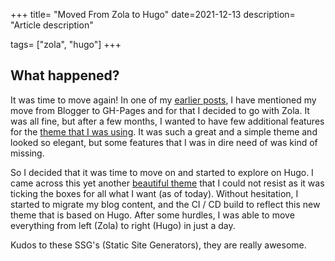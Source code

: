 +++
title= "Moved From Zola to Hugo"
date=2021-12-13
description= "Article description"

tags= ["zola", "hugo"]
+++

## What happened?

It was time to move again! In one of my [earlier posts](../blogger-to-gh-pages), I have mentioned my move from
Blogger to GH-Pages and for that I decided to go with Zola. It was all fine, but after a few months, I wanted to have
few additional features for the [theme that I was using](https://deepthought-theme.netlify.app/). It was such a great and
a simple theme and looked so elegant, but some features that I was in dire need of was kind of missing. 

So I decided that it was time to move on and started to explore on Hugo. I came across this yet another 
[beautiful theme](https://github.com/chipzoller/hugo-clarity) that I could not resist as it was ticking the boxes for all
what I want (as of today). Without hesitation, I started to migrate my blog content, and the CI / CD build to reflect this
new theme that is based on Hugo. After some hurdles, I was able to move everything from left (Zola) to right (Hugo) in
just a day.

Kudos to these SSG's (Static Site Generators), they are really awesome.
